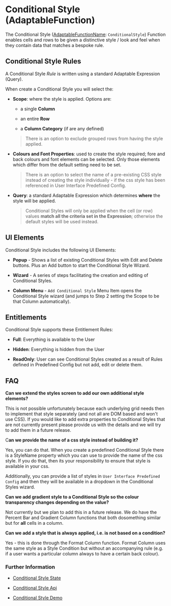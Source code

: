 # Conditional Style (AdaptableFunction)

The Conditional Style ([AdaptableFunctionName](https://api.adaptabletools.com/modules/_src_predefinedconfig_common_types_.html#adaptablefunctionname): `ConditionalStyle`) Function enables cells and rows to be given a distinctive style / look and feel when they contain data that matches a bespoke rule.

## Conditional Style Rules

A Conditional Style *Rule* is written using a standard Adaptable Expression (Query).

When create a Conditional Style you will select the:

- **Scope**: where the style is applied.  Options are:
  - a single **Column** 
  
  - an entire **Row**
  
   - a **Column Category** (if are any defined)
   
  > There is an option to exclude grouped rows from having the style applied.

- **Colours and Font Properties**: used to create the style required; fore and back colours and font elements can be selected. Only those elements which differ from the default setting need to be set.

  > There is an option to select the name of a pre-existing CSS style instead of creating the style individually - if the css style has been referenced in User Interface Predefined Config.

- **Query**: a standard Adaptable Expression which determines **where** the style will be applied. 

  > Conditional Styles will only be applied when the cell (or row) values **match all the criteria set in the Expression**; otherwise the default styles will be used instead.


## UI Elements

Conditional Style includes the following UI Elements:

- **Popup** - Shows a list of existing Conditional Styles with Edit and Delete buttons.  Plus an Add button to start the Conditional Style Wizard.

- **Wizard** - A series of steps facilitating the creation and editing of Conditional Styles.

- **Column Menu** - `Add Conditional Style` Menu Item opens the Conditional Style wizard (and jumps to Step 2 setting the Scope to be that Column automatically).

## Entitlements
Conditional Style supports these Entitlement Rules:

- **Full**: Everything is available to the User

- **Hidden**: Everything is hidden from the User

- **ReadOnly**: User can see Conditional Styles created as a result of Rules defined in Predefined Config but not add, edit or delete them.

## FAQ

**Can we extend the styles screen to add our own additional style elements?**

This is not possible unfortunately because each underlying grid needs then to implement that style separately (and not all are DOM based and won't use CSS). If you would like to add extra properties to Conditional Styles that are not currently present please provide us with the details and we will try to add them in a future release.

C**an we provide the name of a css style instead of building it?**

Yes, you can do that. When you create a predefined Conditional Style there is a StyleName property which you can use to provide the name of the css style. If you do that, then its your responsibility to ensure that style is available in your css. 

Additionally, you can provide a list of styles in `User Interface Predefined Config` and then they will be available in a dropdown in the Conditional Styles wizard.

**Can we add gradient style to a Conditional Style so the colour transparency changes depending on the value?**

Not currently but we plan to add this in a future release. We do have the Percent Bar and Gradient Column functions that both dosomething similar but for **all** cells in a column.

**Can we add a style that is always applied, i.e. is not based on a condition?**

Yes - this is done through the Format Column function. Format Column uses the same style as a Style Condition but without an accompanying rule (e.g. if a user wants a particular column always to have a certain back colour).

### Further Information

- [Conditional Style State](https://api.adaptabletools.com/interfaces/_src_predefinedconfig_conditionalstylestate_.conditionalstylestate.html)

- [Conditional Style Api](https://api.adaptabletools.com/interfaces/_src_api_conditionalstyleapi_.conditionalstyleapi.html)

- [Conditional Style Demo](https://demo.adaptabletools.com/style/aggridconditionalstyledemo)


